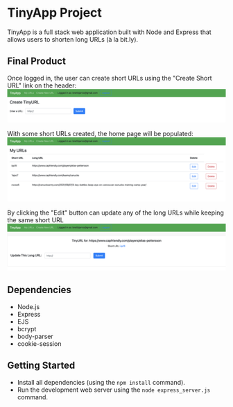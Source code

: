 # TinyApp Project

TinyApp is a full stack web application built with Node and Express that allows users to shorten long URLs (à la bit.ly).

## Final Product
Once logged in, the user can create short URLs using the "Create Short URL" link on the header:
!["TinyApp Creat TinyURL"](https://github.com/bbjarvis/tinyapp/blob/master/docs/TinyApp%20Create%20TInyURL.png)

With some short URLs created, the home page will be populated:
!["TinyApp URLs Home Page"](https://github.com/bbjarvis/tinyapp/blob/master/docs/TinyApp%20URLs%20Home%20Page.png)

By clicking the "Edit" button can update any of the long URLs while keeping the same short URL
!["TinayApp Edit Long URL"](https://github.com/bbjarvis/tinyapp/blob/master/docs/TinyApp%20Edit%20Long%20URL.png)

## Dependencies

- Node.js
- Express
- EJS
- bcrypt
- body-parser
- cookie-session

## Getting Started

- Install all dependencies (using the `npm install` command).
- Run the development web server using the `node express_server.js` command.
